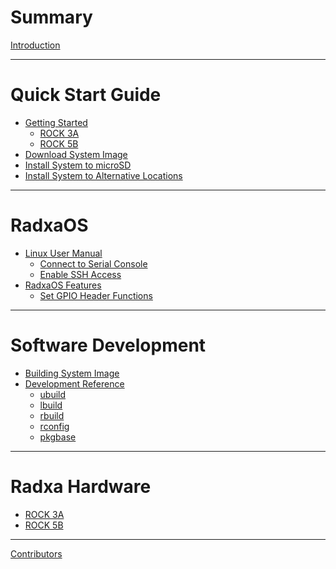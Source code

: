 # Summary

[Introduction](intro.md)

---

# Quick Start Guide

- [Getting Started](quick-start/start.md)
  - [ROCK 3A](quick-start/rock-3a.md)
  - [ROCK 5B]()
- [Download System Image](quick-start/download.md)
- [Install System to microSD](quick-start/install-microsd.md)
- [Install System to Alternative Locations]()

---

# RadxaOS

- [Linux User Manual]()
  - [Connect to Serial Console](radxaos/serial.md)
  - [Enable SSH Access](radxaos/ssh.md)
- [RadxaOS Features]()
  - [Set GPIO Header Functions]()

---

# Software Development

- [Building System Image](software/build.md)
- [Development Reference](software/dev/index.md)
  - [ubuild](software/dev/ubuild.md)
  - [lbuild](software/dev/lbuild.md)
  - [rbuild](software/dev/rbuild.md)
  - [rconfig]()
  - [pkgbase](software/dev/pkgbase.md)

---

# Radxa Hardware

- [ROCK 3A](hardware/rock-3a.md)
- [ROCK 5B]()

---

[Contributors](contributions.md)
